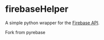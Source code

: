 # firebaseHelper
A simple python wrapper for the [Firebase API](https://firebase.google.com).

Fork from pyrebase

